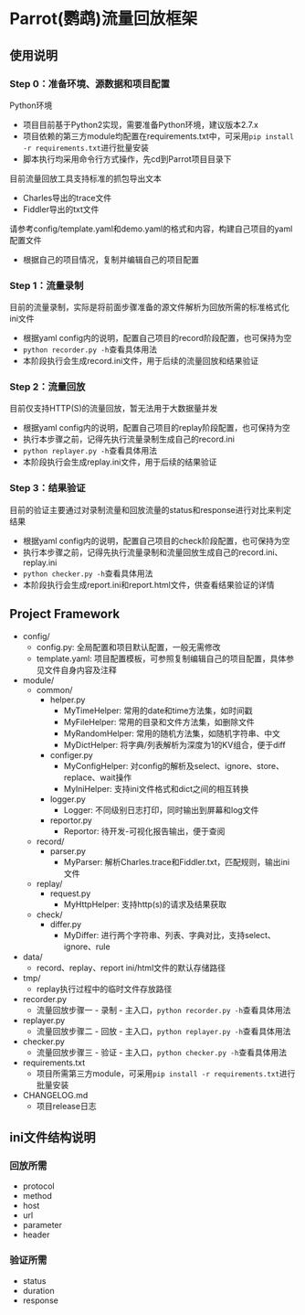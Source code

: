 # Parrot(鹦鹉)流量回放框架
## 使用说明
### Step 0：准备环境、源数据和项目配置
Python环境
* 项目目前基于Python2实现，需要准备Python环境，建议版本2.7.x
* 项目依赖的第三方module均配置在requirements.txt中，可采用`pip install -r requirements.txt`进行批量安装
* 脚本执行均采用命令行方式操作，先cd到Parrot项目目录下

目前流量回放工具支持标准的抓包导出文本
* Charles导出的trace文件
* Fiddler导出的txt文件

请参考config/template.yaml和demo.yaml的格式和内容，构建自己项目的yaml配置文件
* 根据自己的项目情况，复制并编辑自己的项目配置

### Step 1：流量录制
目前的流量录制，实际是将前面步骤准备的源文件解析为回放所需的标准格式化ini文件
* 根据yaml config内的说明，配置自己项目的record阶段配置，也可保持为空
* `python recorder.py -h`查看具体用法
* 本阶段执行会生成record.ini文件，用于后续的流量回放和结果验证

### Step 2：流量回放
目前仅支持HTTP(S)的流量回放，暂无法用于大数据量并发
* 根据yaml config内的说明，配置自己项目的replay阶段配置，也可保持为空
* 执行本步骤之前，记得先执行流量录制生成自己的record.ini
* `python replayer.py -h`查看具体用法
* 本阶段执行会生成replay.ini文件，用于后续的结果验证

### Step 3：结果验证
目前的验证主要通过对录制流量和回放流量的status和response进行对比来判定结果
* 根据yaml config内的说明，配置自己项目的check阶段配置，也可保持为空
* 执行本步骤之前，记得先执行流量录制和流量回放生成自己的record.ini、replay.ini
* `python checker.py -h`查看具体用法
* 本阶段执行会生成report.ini和report.html文件，供查看结果验证的详情


## Project Framework
* config/
    * config.py: 全局配置和项目默认配置，一般无需修改
    * template.yaml: 项目配置模板，可参照复制编辑自己的项目配置，具体参见文件自身内容及注释
* module/
    * common/
        * helper.py
            * MyTimeHelper: 常用的date和time方法集，如时间戳
            * MyFileHelper: 常用的目录和文件方法集，如删除文件
            * MyRandomHelper: 常用的随机方法集，如随机字符串、中文
            * MyDictHelper: 将字典/列表解析为深度为1的KV组合，便于diff
        * configer.py
            * MyConfigHelper: 对config的解析及select、ignore、store、replace、wait操作
            * MyIniHelper: 支持ini文件格式和dict之间的相互转换
        * logger.py
            * Logger: 不同级别日志打印，同时输出到屏幕和log文件
        * reportor.py
            * Reportor: 待开发-可视化报告输出，便于查阅
    * record/
        * parser.py
            * MyParser: 解析Charles.trace和Fiddler.txt，匹配规则，输出ini文件
    * replay/
        * request.py
            * MyHttpHelper: 支持http(s)的请求及结果获取
    * check/
        * differ.py
            * MyDiffer: 进行两个字符串、列表、字典对比，支持select、ignore、rule
* data/
    * record、replay、report ini/html文件的默认存储路径
* tmp/
    * replay执行过程中的临时文件存放路径
* recorder.py
    * 流量回放步骤一 - 录制 - 主入口，`python recorder.py -h`查看具体用法
* replayer.py
    * 流量回放步骤二 - 回放 - 主入口，`python replayer.py -h`查看具体用法
* checker.py
    * 流量回放步骤三 - 验证 - 主入口，`python checker.py -h`查看具体用法
* requirements.txt
    * 项目所需第三方module，可采用`pip install -r requirements.txt`进行批量安装
* CHANGELOG.md
    * 项目release日志

## ini文件结构说明
### 回放所需
* protocol
* method
* host
* url
* parameter
* header

### 验证所需
* status
* duration
* response

